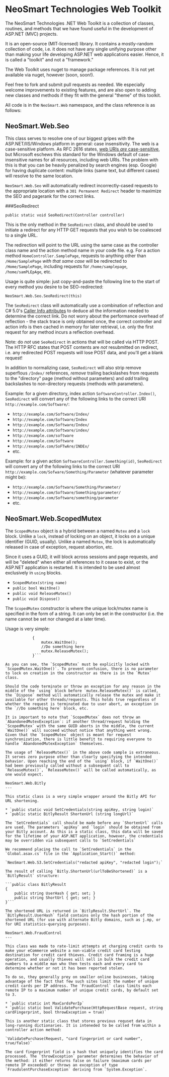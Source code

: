 NeoSmart Technologies Web Toolkit
===

The NeoSmart Technologies .NET Web Toolkit is a collection of classes, routines, and methods that we have found useful in the development of ASP.NET (MVC) projects.

It is an open-source (MIT-licensed) library. It contains a mostly-random collection of code, i.e. it does not have any single unifying purpose other than making your life developing ASP.NET web applications easier. Hence, it is called a "toolkit" and not a "framework."

The Web Toolkit uses nuget to manage package references. It is not yet available via nuget, however (soon, soon!).

Feel free to fork and submit pull requests as needed. We especially welcome improvements to existing features, and are also open to adding new classes and methods if they fit with the general "theme" of this toolkit.

All code is in the `NeoSmart.Web` namespace, and the class reference is as follows:

NeoSmart.Web.Seo
---

This class serves to resolve one of our biggest gripes with the ASP.NET/IIS/Windows platform in general: case insensitivity. The web is a case-sensitive platform. As RFC 2616 states, [web URIs *are* case-sensitive](http://www.w3.org/Protocols/rfc2616/rfc2616-sec3.html#sec3.2.3), but Microsoft eschews this standard for the Windows default of case-insensitive names for all resources, including web URIs. The problem with this is that you can be heavily penalized by search engines (esp. Google) for having duplicate content: multiple links (same text, but different cases) will resolve to the same location.

`NeoSmart.Web.Seo` will automatically redirect incorrectly-cased requests to the appropriate location with a `301 Permanent Redirect` header to maximize the SEO and pagerank for the correct links.

###SeoRedirect

`public static void SeoRedirect(Controller controller)`

This is the only method in the `SeoRedirect` class, and should be used to initiate a redirect for any HTTP GET requests that you wish to be coalesced to a single URL.

The redirection will point to the URL using the same case as the controller class name and the action method name in your code file. e.g. For a action method `HomeController.SamplePage`, requests to anything other than `/Home/SamplePage` *with that same case* will be redirected to `/Home/SamplePage`, including requests for `/home/samplepage`, `/home/samPLEpAge`, etc.

Usage is quite simple: just copy-and-paste the following line to the start of every method you desire to be SEO-redirected:

```NeoSmart.Web.Seo.SeoRedirect(this)```

The `SeoRedirect` class will automatically use a combination of reflection and C# 5.0's [Caller Info attributes](http://msdn.microsoft.com/en-us/library/hh534540.aspx) to deduce all the information needed to determine the correct link. Do not worry about the performance overhead of reflection - the stack trace is only obtained once, the correct controller and action info is then cached in memory for later retrieval, i.e. only the first request for any method incurs a reflection overhead.

Note: do *not* use `SeoRedirect` in actions that will be called via HTTP POST. The HTTP RFC states that POST contents are *not* resubmitted on redirect, i.e. any redirected POST requests will lose POST data, and you'll get a blank request!

In addition to normalizing case, `SeoRedirect` will also strip remove superflous `/Index/` references, *remove* trailing backslashes from requests to the "directory" page (method without parameters) and *add* trailing backslashes to non-directory requests (methods with parameters).

Example: for a given directory, index action `SoftwareController.Index()`, `SeoRedirect` will convert any of the following links to the correct URI `http://example.com/Software/`:

* `http://example.com/Software/Index/`
* `http://example.com/Software/Index`
* `http://example.com/Software/Index/`
* `http://example.com/Software/index/`
* `http://example.com/software`
* `http://example.com/Software`
* `http://example.com/SoFTwAre/INDEx/`
* etc.

Example: for a given action `SoftwareController.Something(id)`, `SeoRedirect` will convert any of the following links to the correct URI `http://example.com/Sofware/Something/Parameter` (whatever parameter might be):

* `http://example.com/Software/Something/Parameter/`
* `http://example.com/Software/Something/parameter/`
* `http://example.com/Software/something/parameter`
* etc.

NeoSmart.Web.ScopedMutex
---
The `ScopedMutex` object is a hybrid between a named `Mutex` and a `lock` block. Unlike a `lock`, instead of locking on an object, it locks on a unique identifier (GUID, usually). Unlike a named `Mutex`, the lock is automatically released in case of exception, request abortion, etc.

Since it uses a GUID, it will block across sessions and page requests, and will be "deleted" when either all references to it cease to exist, or the ASP.NET application is restarted. It is intended to be used almost exclusively in `using` blocks.

* `ScopedMutex(string name)`
* `public bool WaitOne()`
* `public void ReleaseMutex()`
* `public void Dispose()`

The `ScopedMutex` constructor is where the unique lock/mutex name is specified in the form of a string. It can only be set in the constructor (i.e. the name cannot be set nor changed at a later time).

Usage is very simple:

```using (var mutex = new ScopedMutex("myguid"))
			{
				mutex.WaitOne();
				//Do something here
				mutex.ReleaseMutex();
			}```

As you can see, the `ScopedMutex` must be explicitly locked with `ScopedMutex.WaitOne()`. To prevent confusion, there is no parameter to lock on creation in the constructor as there is in the `Mutex` class.

Should the code terminate or throw an exception for any reason in the middle of the `using` block before `mutex.ReleaseMutex()` is called, the `Dispose` method will automatically release the mutex and make it available for other threads/requests. This holds true regardless of whether the request is terminated due to user abort, an exception in the `//Do something here` block, etc.

It is important to note that `ScopedMutex` does not throw an `AbandonedMutexException`: if another thread/request holding the `ScopedMutex` with the same GUID aborts in the middle, the current `WaitOne()` will succeed without notice that anything went wrong. Given that the `ScopedMutex` object is meant for request synchronization, there is little benefit to requiring everyone to handle `AbandonedMutexException` themselves.

The usage of `ReleaseMutex()` in the above code sample is extraneous. It serves zero purpose other than clearly specifying the intended behavior. Upon reaching the end of the `using` block, if `WaitOne()` had been previously called without a subsequent call to `ReleaseMutex()`, `ReleaseMutex()` will be called automatically, as one would expect.

NeoSmart.Web.Bitly
---

This static class is a very simple wrapper around the Bitly API for URL shortening.

* `public static void SetCredentials(string apiKey, string login)`
* `public static BitlyResult ShortenUrl (string longUrl)`

The `SetCredentials` call should be made before any `ShortenUrl` calls are used. The parameters `apiKey` and `login` should be obtained from your Bitly account. As this is a static class, this data will be saved for the lifetime of your ASP.NET application, however, the credentials may be overridden via subsequent calls to `SetCredentials`

We recommend placing the call to `SetCredentials` in the `Global.asax.cs` file in the `Application_Start()` method:

`NeoSmart.Web.S3.SetCredentials("redacted apiKey", "redacted login");`

The result of calling `Bitly.ShortenUrl(urlToBeShortened)` is a `BitlyResult` structure:

```public class BitlyResult
{
	public string UserHash { get; set; }
	public string ShortUrl { get; set; }
}```

The shortened URL is returned in `BitlyResult.ShortUrl`. The `BitlyResult.UserHash` field contains only the hash portion of the shortened URL (for use with alternate Bitly domains, such as j.mp, or for URI statistics-querying purposes).

NeoSmart.Web.FraudControl
---

This class was made to rate-limit attempts at charging credit cards to make your eCommerce website a non-viable credit card testing destination for credit card thieves. Credit card framing is a huge operation, and usually thieves will sell in bulk the credit card numbers to a middle man who then tests each and every card to determine whether or not it has been reported stolen.

To do so, they generally prey on smaller online businesses, taking advantage of the fact that few such sites limit the number of unique credit cards per IP address. The `FraudControl` class limits each remote IP to a maximum number of unique credit cards, by default set to 3.

* `public static int MaxCardsPerIp`
* `public static bool ValidatePurchase(HttpRequestBase request, string cardFingerprint, bool throwException = true)`

This is another static class that stores previous requset data in long-running dictionaries. It is inteneded to be called from within a controller action method:

`ValidatePurchase(Request, "card fingerprint or card number", true/false)`

The card fingerprint field is a hash that uniquely identifies the card processed. The `throwException` parameter determines the behavior of the method: it either returns false on failure (maximum cards per remote IP exceeded) or throws an exception of type `FraudulentPurchaseException` deriving from `System.Exception`.